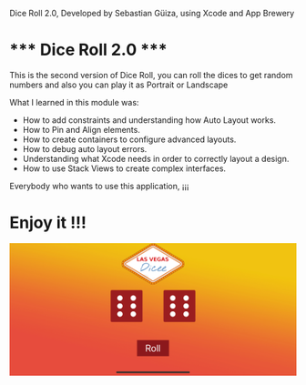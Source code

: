 Dice Roll 2.0, Developed by Sebastian Güiza, using Xcode and App Brewery

# *** Dice Roll 2.0 ***

This is the second version of Dice Roll, you can roll the dices to get random numbers and also you can play it as Portrait or Landscape

What I learned in this module was:

* How to add constraints and understanding how Auto Layout works.
* How to Pin and Align elements.
* How to create containers to configure advanced layouts.
* How to debug auto layout errors.
* Understanding what Xcode needs in order to correctly layout a design.
* How to use Stack Views to create complex interfaces.

Everybody who wants to use this application, ¡¡¡ 

# Enjoy it !!!

![Main Screen](DiceRollScreen.png)